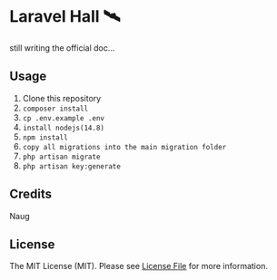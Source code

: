 # Laravel  Hall 🛰

still writing the official doc...

## Usage

1. Clone this repository
2. `composer install`
3. `cp .env.example .env`
4. `install nodejs(14.8)`
5. `npm install`
7. `copy all migrations into the main migration folder`
8. `php artisan migrate`
9. `php artisan key:generate`


## Credits

Naug

## License

The MIT License (MIT). Please see [License File](LICENSE.md) for more information.
